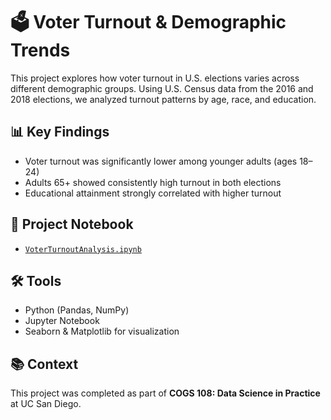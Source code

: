 # 🗳️ Voter Turnout & Demographic Trends

This project explores how voter turnout in U.S. elections varies across different demographic groups. Using U.S. Census data from the 2016 and 2018 elections, we analyzed turnout patterns by age, race, and education.

## 📊 Key Findings
- Voter turnout was significantly lower among younger adults (ages 18–24)
- Adults 65+ showed consistently high turnout in both elections
- Educational attainment strongly correlated with higher turnout

## 📁 Project Notebook
- [`VoterTurnoutAnalysis.ipynb`](./VoterTurnoutAnalysis.ipynb)

## 🛠️ Tools
- Python (Pandas, NumPy)
- Jupyter Notebook
- Seaborn & Matplotlib for visualization

## 📚 Context
This project was completed as part of **COGS 108: Data Science in Practice** at UC San Diego.

